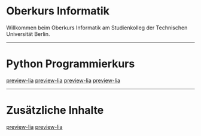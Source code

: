<!--
author:   Tilman Schieber
email:    tilman.schieber@tu-berlin.de
version:  1.3.0
date:     2024
language: de
logo:     img/1/classroom2.png
icon:     img/TU_Logo_kurz.svg
comment:  Oberkurs Informatik am Studienkolleg der
          Technischen Universität Berlin.
link:     styles/main.css
-->


# Oberkurs Informatik

<!-- class="lead" -->
Willkommen beim Oberkurs Informatik am Studienkolleg der Technischen Universität Berlin.


---


Python Programmierkurs
======================
[preview-lia](1_Einfuehrung.md)
[preview-lia](2_Werte&Variablen.md)
[preview-lia](3_Entscheidungen.md)
[preview-lia](4_Wiederholung.md)


<div style="display:none">

[preview-lia](5_Listen&Schleifen.md)
[preview-lia](6_Funktionen.md)

</div>

<!-- class="my-5"-->
---

Zusätzliche Inhalte
====================
[preview-lia](A_Linux.md)
[preview-lia](B_Musterloesungen.md)
